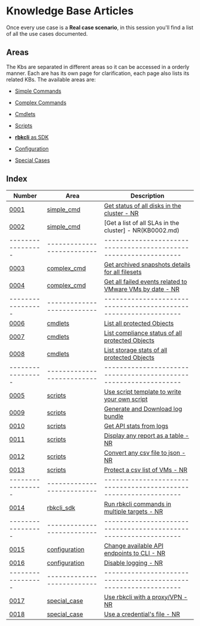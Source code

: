 
# Knowledge Base Articles

Once every use case is a **Real case scenario**, in this session you'll find a list of all the use cases documented. 

## Areas

The Kbs are separated in different areas so it can be accessed in a orderly manner.
Each are has its own page for clarification, each page also lists its related KBs.
The available areas are:


 * [Simple Commands](kbs_simple_commands.md)
 
 * [Complex Commands](kbs_complex_commands.md)
 
 * [Cmdlets](kbs_cmdlets.md)
 
 * [Scripts](kbs_scripts.md)
 
 * [**rbkcli** as SDK](kbs_rbkcli_sdk.md)

 * [Configuration](kbs_config.md)
 
 * [Special Cases](kbs_special.md)

## Index

|       Number      |    Area                    |                            Description                          |
| ----------------- | -------------------------- | ----------------------------------------------------------------|
| [0001](KB0001.md) | [simple_cmd](KB0001.md)    | [Get status of all disks in the cluster - NR](KB0001.md)             |
| [0002](KB0002.md) | [simple_cmd](KB0002.md)    | [Get a list of all SLAs in the cluster] - NR(KB0002.md)              |
| ----------------- | -------------------------- | ----------------------------------------------------------------|
| [0003](KB0003.md) | [complex_cmd](KB0003.md)   | [Get archived snapshots details for all filesets](KB0003.md)    |
| [0004](KB0004.md) | [complex_cmd](KB0004.md)   | [Get all failed events related to VMware VMs by date - NR](KB0004.md)|
| ----------------- | -------------------------- | ----------------------------------------------------------------|
| [0006](KB0006.md) | [cmdlets](KB0006.md)       | [List all protected Objects](KB0006.md)                         |
| [0007](KB0007.md) | [cmdlets](KB0007.md)       | [List compliance status of all protected Objects](KB0007.md)    |
| [0008](KB0008.md) | [cmdlets](KB0008.md)       | [List storage stats of all protected Objects](KB0008.md)        |
| ----------------- | -------------------------- | ----------------------------------------------------------------|
| [0005](KB0005.md) | [scripts](KB0005.md)       | [Use script template to write your own script](KB0005.md)       |
| [0009](KB0009.md) | [scripts](KB0009.md)       | [Generate and Download log bundle](KB0009.md)                   |
| [0010](KB0010.md) | [scripts](KB0010.md)       | [Get API stats from logs](KB0010.md)                            |
| [0011](KB0011.md) | [scripts](KB0011.md)       | [Display any report as a table - NR](KB0011.md)                 |
| [0012](KB0012.md) | [scripts](KB0012.md)       | [Convert any csv file to json - NR](KB0012.md)                  |
| [0013](KB0013.md) | [scripts](KB0013.md)       | [Protect a csv list of VMs - NR](KB0013.md)                     |
| ----------------- | -------------------------- | ----------------------------------------------------------------|
| [0014](KB0014.md) | [rbkcli_sdk](KB0014.md)    | [Run rbkcli commands in multiple targets - NR](KB0014.md)       |
| ----------------- | -------------------------- | ----------------------------------------------------------------|
| [0015](KB0015.md) | [configuration](KB0015.md) | [Change available API endpoints to CLI - NR](KB0015.md)         |
| [0016](KB0016.md) | [configuration](KB0016.md) | [Disable logging - NR](KB0016.md)                               |
| ----------------- | -------------------------- | ----------------------------------------------------------------|
| [0017](KB0017.md) | [special_case](KB0017.md)  | [Use rbkcli with a proxy/VPN - NR](KB0017.md)                   |
| [0018](KB0018.md) | [special_case](KB0018.md)  | [Use a credential's file - NR](KB0018.md)                       |




